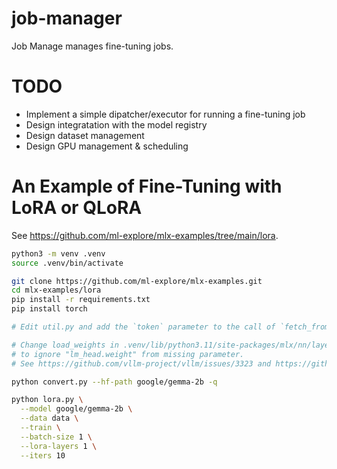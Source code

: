 # job-manager

Job Manage manages fine-tuning jobs.

# TODO
- Implement a simple dipatcher/executor for running a fine-tuning job
- Design integratation with the model registry
- Design dataset management
- Design GPU management & scheduling


# An Example of Fine-Tuning with LoRA or QLoRA

See https://github.com/ml-explore/mlx-examples/tree/main/lora.


```bash
python3 -m venv .venv
source .venv/bin/activate

git clone https://github.com/ml-explore/mlx-examples.git
cd mlx-examples/lora
pip install -r requirements.txt
pip install torch

# Edit util.py and add the `token` parameter to the call of `fetch_from_hub()` and pass the API key.

# Change load_weights in .venv/lib/python3.11/site-packages/mlx/nn/layers/base.py
# to ignore "lm_head.weight" from missing parameter.
# See https://github.com/vllm-project/vllm/issues/3323 and https://github.com/vllm-project/vllm/pull/3553/files.

python convert.py --hf-path google/gemma-2b -q

python lora.py \
  --model google/gemma-2b \
  --data data \
  --train \
  --batch-size 1 \
  --lora-layers 1 \
  --iters 10
```
